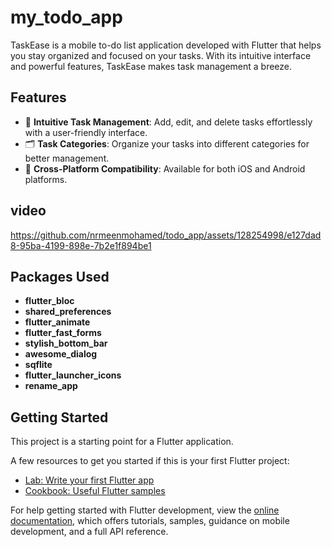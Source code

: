 # my_todo_app


TaskEase is a mobile to-do list application developed with Flutter that helps you stay organized and focused on your tasks. With its intuitive interface and powerful features, TaskEase makes task management a breeze.


## Features

- 📝 **Intuitive Task Management**: Add, edit, and delete tasks effortlessly with a user-friendly interface.
- 🗂️ **Task Categories**: Organize your tasks into different categories for better management.
- 📱 **Cross-Platform Compatibility**: Available for both iOS and Android platforms.


## video



https://github.com/nrmeenmohamed/todo_app/assets/128254998/e127dad8-95ba-4199-898e-7b2e1f894be1

## Packages Used

- **flutter_bloc**
- **shared_preferences**
- **flutter_animate**
- **flutter_fast_forms**
- **stylish_bottom_bar**
- **awesome_dialog**
- **sqflite**
- **flutter_launcher_icons**
- **rename_app**


## Getting Started

This project is a starting point for a Flutter application.

A few resources to get you started if this is your first Flutter project:

- [Lab: Write your first Flutter app](https://docs.flutter.dev/get-started/codelab)
- [Cookbook: Useful Flutter samples](https://docs.flutter.dev/cookbook)

For help getting started with Flutter development, view the
[online documentation](https://docs.flutter.dev/), which offers tutorials,
samples, guidance on mobile development, and a full API reference.
